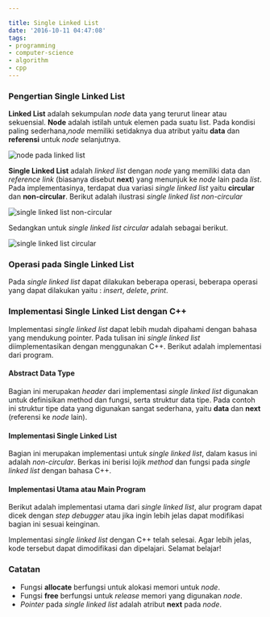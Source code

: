 ```yaml
---

title: Single Linked List
date: '2016-10-11 04:47:08'
tags:
- programming
- computer-science
- algorithm
- cpp
---
```


### Pengertian Single Linked List
**Linked List** adalah sekumpulan *node* data yang terurut linear atau sekuensial. **Node** adalah istilah untuk elemen pada suatu list. Pada kondisi paling sederhana,*node* memiliki setidaknya dua atribut yaitu **data** dan **referensi** untuk *node* selanjutnya.

![node pada linked list](https://rizkidoank.sgp1.digitaloceanspaces.com/rizkidoank/images/2016/10/single_linked_01.jpeg)

**Single Linked List** adalah *linked list* dengan *node* yang memiliki data dan *reference link* (biasanya disebut **next**) yang menunjuk ke *node* lain pada *list*. Pada implementasinya, terdapat dua variasi *single linked list* yaitu **circular** dan **non-circular**. Berikut adalah ilustrasi *single linked list non-circular*

![single linked list non-circular](https://rizkidoank.sgp1.digitaloceanspaces.com/rizkidoank/images/2016/10/single_linked_02.jpeg)

Sedangkan untuk *single linked list circular* adalah sebagai berikut.

![single linked list circular](https://rizkidoank.sgp1.digitaloceanspaces.com/rizkidoank/images/2016/10/single_linked_03.jpeg)

### Operasi pada Single Linked List
Pada *single linked list* dapat dilakukan beberapa operasi, beberapa operasi yang dapat dilakukan yaitu : *insert*, *delete*, *print*.

### Implementasi Single Linked List dengan C++
Implementasi *single linked list* dapat lebih mudah dipahami dengan bahasa yang mendukung pointer. Pada tulisan ini *single linked list* diimplementasikan dengan menggunakan C++. Berikut adalah implementasi dari program.

#### Abstract Data Type
Bagian ini merupakan *header* dari implementasi *single linked list* digunakan untuk definisikan method dan fungsi, serta struktur data tipe. Pada contoh ini struktur tipe data yang digunakan sangat sederhana, yaitu **data** dan **next** (referensi ke *node* lain).
<script src="https://gist.github.com/rizkidoank/08991cd93c7c3552fd51c66f24800175.js"></script>

#### Implementasi Single Linked List
Bagian ini merupakan implementasi untuk *single linked list*, dalam kasus ini adalah *non-circular*. Berkas ini berisi lojik *method* dan fungsi pada *single linked list* dengan bahasa C++.
<script src="https://gist.github.com/rizkidoank/8cb5b1ae9dbb698cd1c643dbfe0aed85.js"></script>

#### Implementasi Utama atau Main Program
Berikut adalah implementasi utama dari *single linked list*, alur program dapat dicek dengan *step debugger* atau jika ingin lebih jelas dapat modifikasi bagian ini sesuai keinginan.
<script src="https://gist.github.com/rizkidoank/99d6605068705bfffc4141f7388f231c.js"></script>

Implementasi *single linked list* dengan C++ telah selesai. Agar lebih jelas, kode tersebut dapat dimodifikasi dan dipelajari. Selamat belajar!

### Catatan
* Fungsi **allocate** berfungsi untuk alokasi memori untuk *node*.
* Fungsi **free** berfungsi untuk *release* memori yang digunakan *node*.
* *Pointer* pada *single linked list* adalah atribut **next** pada *node*.